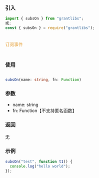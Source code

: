 ### 引入

```js
import { subsOn } from "grantlibs";
或;
const { subsOn } = require("grantlibs");
```

<div style="color: #E6A23C; fontSize: 18px; padding: 20px 0">
  订阅事件
</div>

### 使用

```ts

subsOn(name: string, fn: Function)

```

### 参数

- name: string
- fn: Function【不支持匿名函数】

### 返回

无

### 示例

```js
subsOn("test", function t1() {
  console.log("hello world");
});
```
